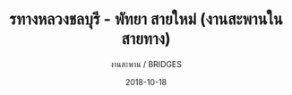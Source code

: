 ---
title: รทางหลวงชลบุรี - พัทยา สายใหม่ (งานสะพานในสายทาง)
subtitle: งานสะพาน / BRIDGES
layout: default
modal-id: 26
date: 2018-10-18
img: PK5.JPG
thumbnail: PK5.JPG
alt: image-alt
project-date: พ.ศ. 2539 - พ.ศ. 2541
# client: Start Bootstrap
category: งานสะพาน / BRIDGES
description: ทางแยกต่างระดับที่แยกเข้าแหลมฉบัง ถนนแอสฟัลท์ติกคอนกรีตและ slope protection (พ.ศ. 2534 - พ.ศ. 2535)
---